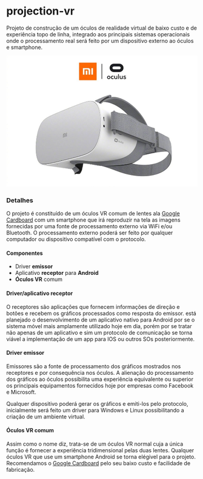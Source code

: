 # projection-vr

Projeto de construção de um óculos de realidade virtual de baixo custo e de experiência topo de linha, integrado aos principais sistemas operacionais onde o processamento real será feito por um dispositivo externo ao óculos e smartphone.

![Exemplo de óculos VR!](https://github.com/duplow/projection-vr/blob/4c8d42e0e3d27e1373ae9be9939a5c16fd23e9cf/xiaomi-and-oculus-the-next-generation-of-vr-006.jpg)

### Detalhes

O projeto é constituído de um óculos VR comum de lentes ala [Google Cardboard](https://arvr.google.com/cardboard/) com um smartphone que irá reproduzir na tela as imagens fornecidas por uma fonte de processamento externo via WiFi e/ou Bluetooth. O processamento externo poderá ser feito por qualquer computador ou dispositivo compatível com o protocolo.

#### Componentes

 * Driver **emissor**
 * Aplicativo **receptor** para **Android**
 * **Óculos VR** comum

#### Driver/aplicativo receptor
O receptores são aplicações que fornecem informações de direção e botões e recebem os gráficos processados como resposta do emissor. está planejado o desenvolvimento de um aplicativo nativo para Android por se o sistema móvel mais amplamente utilizado hoje em dia, porém por se tratar não apenas de um aplicativo e sim um protocolo de comunicação se torna viável a implementação de um app para IOS ou outros SOs posteriormente.

#### Driver emissor
Emissores são a fonte de processamento dos gráficos mostrados nos receptores e por consequência nos óculos. A alienação do processamento dos gráficos ao óculos possibilita uma experiência equivalente ou superior os principais equipamentos fornecidos hoje por empresas como Facebook e Microsoft.

Qualquer dispositivo poderá gerar os gráficos e emiti-los pelo protocolo, inicialmente será feito um driver para Windows e Linux possibilitando a criação de um ambiente virtual.

#### Óculos VR comum
Assim como o nome diz, trata-se de um óculos VR normal cuja a única função é fornecer a experiência tridimensional pelas duas lentes. Qualquer óculos VR que use um smartphone Android se torna elégivel para o projeto. Recomendamos o [Google Cardboard](https://arvr.google.com/cardboard/) pelo seu baixo custo e facilidade de fabricação.
